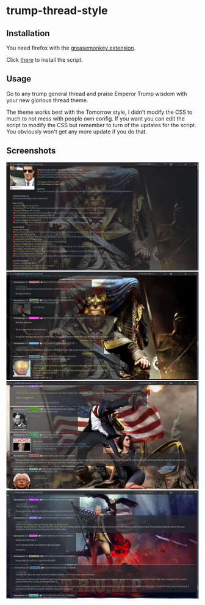 trump-thread-style
==================

Installation
------------
You need firefox with the [greasemonkey extension](https://addons.mozilla.org/en-US/firefox/addon/greasemonkey/).

Click [there](https://raw.githubusercontent.com/G0P/trump-thread-style/master/script.user.js) to install the script.

Usage
-----
Go to any trump general thread and praise Emperor Trump wisdom with your new glorious thread theme.

The theme works best with the Tomorrow style, I didn't modify the CSS to much to not mess with people own config.
If you want you can edit the script to modify the CSS but remember to turn of the updates for the script.
You obviously won't get any more update if you do that.

Screenshots
-----------

![nig](screenshots/1.png?raw=true)
![nog](screenshots/2.png?raw=true)
![nag](screenshots/3.png?raw=true)
![nug](screenshots/4.png?raw=true)
